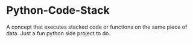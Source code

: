 # Python-Code-Stack
A concept that executes stacked code or functions on the same piece of data. Just a fun python side project to do.
